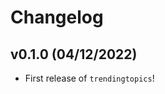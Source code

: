 # Changelog

<!--next-version-placeholder-->

## v0.1.0 (04/12/2022)

- First release of `trendingtopics`!